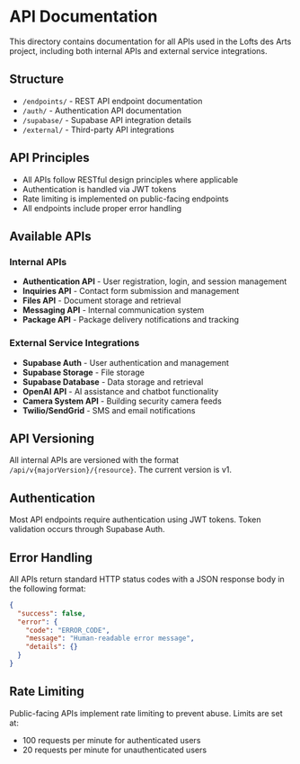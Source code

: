 # API Documentation

This directory contains documentation for all APIs used in the Lofts des Arts project, including both internal APIs and external service integrations.

## Structure

- `/endpoints/` - REST API endpoint documentation
- `/auth/` - Authentication API documentation
- `/supabase/` - Supabase API integration details
- `/external/` - Third-party API integrations

## API Principles

- All APIs follow RESTful design principles where applicable
- Authentication is handled via JWT tokens
- Rate limiting is implemented on public-facing endpoints
- All endpoints include proper error handling

## Available APIs

### Internal APIs

- **Authentication API** - User registration, login, and session management
- **Inquiries API** - Contact form submission and management
- **Files API** - Document storage and retrieval
- **Messaging API** - Internal communication system
- **Package API** - Package delivery notifications and tracking

### External Service Integrations

- **Supabase Auth** - User authentication and management
- **Supabase Storage** - File storage
- **Supabase Database** - Data storage and retrieval
- **OpenAI API** - AI assistance and chatbot functionality
- **Camera System API** - Building security camera feeds
- **Twilio/SendGrid** - SMS and email notifications

## API Versioning

All internal APIs are versioned with the format `/api/v{majorVersion}/{resource}`. The current version is v1.

## Authentication

Most API endpoints require authentication using JWT tokens. Token validation occurs through Supabase Auth.

## Error Handling

All APIs return standard HTTP status codes with a JSON response body in the following format:

```json
{
  "success": false,
  "error": {
    "code": "ERROR_CODE",
    "message": "Human-readable error message",
    "details": {}
  }
}
```

## Rate Limiting

Public-facing APIs implement rate limiting to prevent abuse. Limits are set at:
- 100 requests per minute for authenticated users
- 20 requests per minute for unauthenticated users 